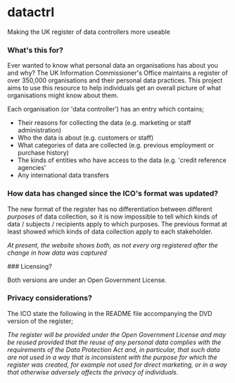 datactrl
========

Making the UK register of data controllers more useable


### What's this for?

Ever wanted to know what personal data an organisations has about you and why? The UK Information Commissioner's Office maintains a register of over 350,000 organisations and their personal data practices. This project aims to use this resource to help individuals get an overall picture of what organisations might know about them.

Each organisation (or 'data controller') has an entry which contains;
- Their reasons for collecting the data (e.g. marketing or staff administration)
- Who the data is about (e.g. customers or staff)
- What categories of data are collected (e.g. previous employment or purchase history)
- The kinds of entities who have access to the data (e.g. 'credit reference agencies'
- Any international data transfers


### How data has changed since the ICO's format was updated?

The new format of the register has no differentiation between different _purposes_ of data collection, so it is now impossible to tell which kinds of data / subjects / recipients apply to which purposes. The previous format at least showed which kinds of data collection apply to each stakeholder.

_At present, the website shows both, as not every org registered after the change in how data was captured_

### Licensing?

Both versions are under an Open Government License.

### Privacy considerations?

The ICO state the following in the README file accompanying the DVD version of the register;

_The register will be provided under the Open Government License and may be reused provided that the reuse of any personal data complies with the requirements of the Data Protection Act and, in particular, that such data are not used in a way that is inconsistent with the purpose for which the register was created, for example not used for direct marketing, or in a way that otherwise adversely affects the privacy of individuals._
